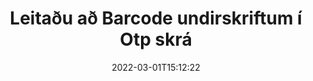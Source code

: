 ---
############################# Static ############################
layout: "auto-gen-signature"
date: 2022-03-01T15:12:22
draft: false
operation: Search
signaturetype: Barcode
fileformat: Otp
productName: .NET
lang: is
productCode: net
otherformats: pdf doc docx docm dot dotm dotx odt ott rtf xls xlsx xlsm xlsb csv ods ots xltx xltm ppt pptx pps ppsx odp otp potx potm pptm ppsm png jpg bmp gif tiff svg webp wmf
breadcrumb: Search Barcode signatures at Otp with C#

############################# Head ############################
head_title: "Leitaðu að Barcode undirskriftum í Otp skrá í C#"
head_description: "Notaðu .NET til að leita að Barcode undirskriftum í Otp skrám með því að nota nokkrar línur af kóða."

############################# Header ############################
title: "Leitaðu að Barcode undirskriftum í Otp skrá"
description: "Innbyggt forritaskil .NET gerir kleift að leita að Barcode undirskriftum í þegar undirrituðum Otp skrám. Framkvæmdu háþróaða leit með rafrænum undirskriftum í Otp skjölunum þínum með því að nota nokkrar línur af kóða."
bg_image: "https://cms.admin.containerize.com/templates/aspose/App_Themes/V3/images/bg/header1.png"
bg_overlay: false
button:
    enable: true

############################# SubMenu ############################
submenu:
    enable: true

    left:
        img_alt: "GroupDocs.Signature for .NET"
        image: "https://cms.admin.containerize.com/templates/groupdocs/images/product-logos/90x90-noborder/groupdocsature-net.png"
        product: "GroupDocs.Signature"
        platform: ".NET"



############################# About ############################
about:
    enable: true
    title: "Um GroupDocs.Signature for .NET API"
    content: |
        [GroupDocs.Signature for .NET](https://products.groupdocs.com/signature/net/) býður upp á .NET API til að vinna úr skjölum með því að nota ýmsar undirskriftargerðir eins og texta, myndir, stafræn skilríki, strikamerki, QR-kóða, stimpla eða lýsigögn. Notendur geta bætt við, eytt, uppfært, staðfest eða leitað í rafrænum undirskriftum í PDF-skjölum, MS Word skjölum, MS Excel vinnubókum, MS PowerPoint kynningum, Adobe Photoshop skrám og ýmsum myndsniðum, með viðbótarstuðningi við að sérsníða eiginleika undirskrifta eftir þörfum.
    

############################# Steps ############################
steps:
    enable: true
    title_left: "Hvernig á að leita að Barcode undirskriftum í Otp"
    content_left: |
        [GroupDocs.Signature for .NET](https://products.groupdocs.com/signature/net/) auðveldar forriturum .NET að leita að Barcode undirskriftum í Otp skrám úr forritum sínum með því að útfæra nokkur einföld skref.
        
        * Búðu til nýtt tilvik af Signature class og sendu frumskjalsslóð sem byggingarbreytu.
        * Stofnaðu SearchOptions hlutinn í samræmi við kröfur þínar og tilgreindu leitarmöguleika.
        * Hringdu í leitaraðferð fyrir undirskriftarflokkstilvik og sendu SearchOptions til þess.
        * Vinndu leitarniðurstöður í samræmi við kröfur þínar.

    title_right: "kerfis kröfur"
    content_right: |
        GroupDocs.Signature for .NET eru studd á öllum helstu kerfum og stýrikerfum. Áður en þú keyrir kóðann hér að neðan skaltu ganga úr skugga um að þú hafir eftirfarandi forsendur uppsettar á kerfinu þínu.

        * Stýrikerfi: Microsoft Windows, Linux, MacOS
        * Þróunarumhverfi: Microsoft Visual Studio, Xamarin, MonoDevelop
        * Frameworks: .NET Framework, .NET Standard, .NET Core, Mono
        * Sæktu nýjustu útgáfuna af GroupDocs.Signature for .NET frá [Nuget](https://www.nuget.org/packages/groupdocs.signature)
         
    code: |
        ```csharp    
        
        // Set up input Otp file
        string filePath = "input.otp";

        // Instantiate Signature for input file
        using (var signature = new GroupDocs.Signature.Signature(filePath))
        {
                //Create search options
                BarcodeSearchOptions options = new BarcodeSearchOptions()
                {
                    // specify special pages to search on 
                    AllPages = false,
                    // single page number
                    PageNumber = 1,
                    // set up text match type
                    MatchType = TextMatchType.Contains,
                    // specify text pattern to search
                    Text = "Text signature",
                    // return  Barcode images for processing
                    ReturnContent = true,
                    // set up type of returned  Barcode images
                    ReturnContentType = FileType.PNG
                };

                // search for Barcode signatures in Otp document
                List<BarcodeSignature> signatures = signature.Search<BarcodeSignature>(options);

                // process signatures which were found                
                foreach (BarcodeSignature item in signatures)
                {
                    //...
                }
        }

        ```

############################# Demos ############################
demos:
    enable: true
    title: "Leitaðu að Barcode rafrænum undirskriftum Live Demo"
    content: |
       Leitaðu í skjalinu að ýmsum rafrænum undirskriftum í Otp skrár núna með því að fara á [GroupDocs.Signature App](https://products.groupdocs.app/signature/family) vefsíðuna.

        
############################# More Formats ############################
more_formats:
    enable: true
    title: "Leitaðu að öðrum Barcode undirskriftum með því að nota C#"
    content: |
        "Rafrænar undirskriftir leita í ýmsum skjölum. Finndu undirskriftir frá einu af vinsælustu skráarsniðunum eins og sýnt er hér að neðan."
    format: 
           
       
back_to_top:
    enable: true
---